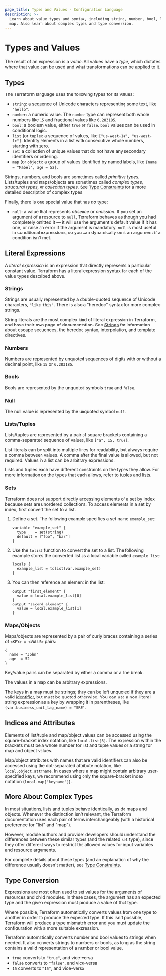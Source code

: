 ```yaml
---
page_title: Types and Values - Configuration Language
description: >-
  Learn about value types and syntax, including string, number, bool, list, and
  map. Also learn about complex types and type conversion.
---
```


# Types and Values

The result of an expression is a _value_. All values have a _type_, which
dictates where that value can be used and what transformations can be
applied to it.

## Types

The Terraform language uses the following types for its values:

- `string`: a sequence of Unicode characters representing some text, like
  `"hello"`.
- `number`: a numeric value. The `number` type can represent both whole
  numbers like `15` and fractional values like `6.283185`.
- `bool`: a boolean value, either `true` or `false`. `bool` values can be used in conditional
  logic.
- `list` (or `tuple`): a sequence of values, like `["us-west-1a", "us-west-1c"]`. Identify elements in a list with consecutive whole numbers, starting with zero.
- `set`: a collection of unique values that do not have any secondary identifiers or ordering.
- `map` (or `object`): a group of values identified by named labels, like
  `{name = "Mabel", age = 52}`.

Strings, numbers, and bools are sometimes called _primitive types._
Lists/tuples and maps/objects are sometimes called _complex types,_ _structural
types,_ or _collection types._ See
[Type Constraints](/terraform/language/expressions/type-constraints) for a more detailed
description of complex types.

Finally, there is one special value that has _no_ type:

- `null`: a value that represents _absence_ or _omission._ If you set an
  argument of a resource to `null`, Terraform behaves as though you
  had completely omitted it — it will use the argument's default value if it has
  one, or raise an error if the argument is mandatory. `null` is most useful in
  conditional expressions, so you can dynamically omit an argument if a
  condition isn't met.

## Literal Expressions

A _literal expression_ is an expression that directly represents a particular
constant value. Terraform has a literal expression syntax for each of the value
types described above.

### Strings

Strings are usually represented by a double-quoted sequence of Unicode
characters, `"like this"`. There is also a "heredoc" syntax for more complex
strings.

String literals are the most complex kind of literal expression in
Terraform, and have their own page of documentation. See [Strings](/terraform/language/expressions/strings)
for information about escape sequences, the heredoc syntax, interpolation, and
template directives.

### Numbers

Numbers are represented by unquoted sequences of digits with or without a
decimal point, like `15` or `6.283185`.

### Bools

Bools are represented by the unquoted symbols `true` and `false`.

### Null

The null value is represented by the unquoted symbol `null`.

### Lists/Tuples

Lists/tuples are represented by a pair of square brackets containing a
comma-separated sequence of values, like `["a", 15, true]`.

List literals can be split into multiple lines for readability, but always
require a comma between values. A comma after the final value is allowed,
but not required. Values in a list can be arbitrary expressions.

Lists and tuples each have different constraints on the types they allow. For more information on the types that each allows, refer to [tuples](/terraform/language/expressions/type-constraints#tuple) and [lists](/terraform/language/expressions/type-constraints#list).

### Sets

Terraform does not support directly accessing elements of a set by index because sets are unordered collections. To access elements in a set by index, first convert the set to a list.

1. Define a set. The following example specifies a set name `example_set`:

   ```hcl
   variable "example_set" {
     type    = set(string)
     default = ["foo", "bar"]
   }
   ```

1. Use the `tolist` function to convert the set to a list. The following example stores the converted list as a local variable called `example_list`:

   ```hcl
   locals {
     example_list = tolist(var.example_set)
   }
   ```

1. You can then reference an element in the list:

   ```hcl
   output "first_element" {
     value = local.example_list[0]
   }
   output "second_element" {
     value = local.example_list[1]
   }
   ```

### Maps/Objects

Maps/objects are represented by a pair of curly braces containing a series of
`<KEY> = <VALUE>` pairs:

```hcl
{
  name = "John"
  age  = 52
}
```

Key/value pairs can be separated by either a comma or a line break.

The values in a map
can be arbitrary expressions.

The keys in a map must be strings; they can be left unquoted if
they are a valid [identifier](/terraform/language/syntax/configuration#identifiers), but must be quoted
otherwise. You can use a non-literal string expression as a key by wrapping it in
parentheses, like `(var.business_unit_tag_name) = "SRE"`.

## Indices and Attributes

[inpage-index]: #indices-and-attributes

Elements of list/tuple and map/object values can be accessed using
the square-bracket index notation, like `local.list[3]`. The expression within
the brackets must be a whole number for list and tuple values or a string
for map and object values.

Map/object attributes with names that are valid identifiers can also be accessed
using the dot-separated attribute notation, like `local.object.attrname`.
In cases where a map might contain arbitrary user-specified keys, we recommend
using only the square-bracket index notation (`local.map["keyname"]`).

## More About Complex Types

In most situations, lists and tuples behave identically, as do maps and objects.
Whenever the distinction isn't relevant, the Terraform documentation uses each
pair of terms interchangeably (with a historical preference for "list" and
"map").

However, module authors and provider developers should understand the
differences between these similar types (and the related `set` type), since they
offer different ways to restrict the allowed values for input variables and
resource arguments.

For complete details about these types (and an explanation of why the difference
usually doesn't matter), see [Type Constraints](/terraform/language/expressions/type-constraints).

## Type Conversion

Expressions are most often used to set values for the arguments of resources and
child modules. In these cases, the argument has an expected type and the given
expression must produce a value of that type.

Where possible, Terraform automatically converts values from one type to
another in order to produce the expected type. If this isn't possible, Terraform
will produce a type mismatch error and you must update the configuration with a
more suitable expression.

Terraform automatically converts number and bool values to strings when needed.
It also converts strings to numbers or bools, as long as the string contains a
valid representation of a number or bool value.

- `true` converts to `"true"`, and vice-versa
- `false` converts to `"false"`, and vice-versa
- `15` converts to `"15"`, and vice-versa

